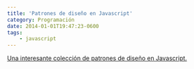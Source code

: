 ```yaml
---
title: 'Patrones de diseño en Javascript'
category: Programación
date: 2014-01-01T19:47:23-0600
tags:
    - javascript
---
```


[Una interesante colección de patrones de diseño en Javascript.](http://shichuan.github.io/javascript-patterns/)
